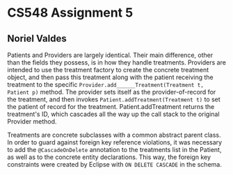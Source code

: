 # CS548 Assignment 5
## Noriel Valdes

Patients and Providers are largely identical.  Their main difference, other than the fields they possess, is in how they handle treatments.  Providers are intended to use the treatment factory to create the concrete treatment object, and then pass this treatment along with the patient receiving the treatment to the specific `Provider.add______Treatment(Treatment t, Patient p)` method.  The provider sets itself as the provider-of-record for the treatment, and then invokes `Patient.addTreatment(Treatment t)` to set the patient of record for the treatment.  Patient.addTreatment returns the treatment's ID, which cascades all the way up the call stack to the original Provider method.

Treatments are concrete subclasses with a common abstract parent class.  In order to guard against foreign key reference violations, it was necessary to add the `@CascadeOnDelete` annotation to the treatments list in the Patient, as well as to the concrete entity declarations.  This way, the foreign key constraints were created by Eclipse with `ON DELETE CASCADE` in the schema.
